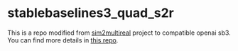 # stablebaselines3_quad_s2r

This is a repo modified from [sim2multireal](https://github.com/amolchanov86/quad_sim2multireal) project to compatible openai sb3. You can find more details in [this repo](https://github.com/amolchanov86/quad_sim2multireal).

